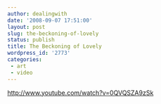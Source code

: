 ```yaml
---
author: dealingwith
date: '2008-09-07 17:51:00'
layout: post
slug: the-beckoning-of-lovely
status: publish
title: The Beckoning of Lovely
wordpress_id: '2773'
categories:
 - art
 - video
---
```


http://www.youtube.com/watch?v=0QVQSZA9zSk

